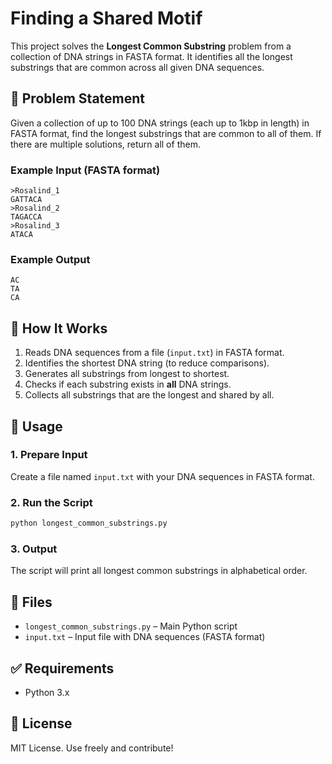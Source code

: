 # Finding a Shared Motif

This project solves the **Longest Common Substring** problem from a collection of DNA strings in FASTA format. It identifies all the longest substrings that are common across all given DNA sequences.

## 🧬 Problem Statement

Given a collection of up to 100 DNA strings (each up to 1kbp in length) in FASTA format, find the longest substrings that are common to all of them. If there are multiple solutions, return all of them.

### Example Input (FASTA format)

```
>Rosalind_1
GATTACA
>Rosalind_2
TAGACCA
>Rosalind_3
ATACA
```

### Example Output

```
AC
TA
CA
```

## 🧠 How It Works

1. Reads DNA sequences from a file (`input.txt`) in FASTA format.
2. Identifies the shortest DNA string (to reduce comparisons).
3. Generates all substrings from longest to shortest.
4. Checks if each substring exists in **all** DNA strings.
5. Collects all substrings that are the longest and shared by all.

## 🐍 Usage

### 1. Prepare Input

Create a file named `input.txt` with your DNA sequences in FASTA format.

### 2. Run the Script

```bash
python longest_common_substrings.py
```

### 3. Output

The script will print all longest common substrings in alphabetical order.

## 📂 Files

- `longest_common_substrings.py` – Main Python script
- `input.txt` – Input file with DNA sequences (FASTA format)

## ✅ Requirements

- Python 3.x

## 📜 License

MIT License. Use freely and contribute!
